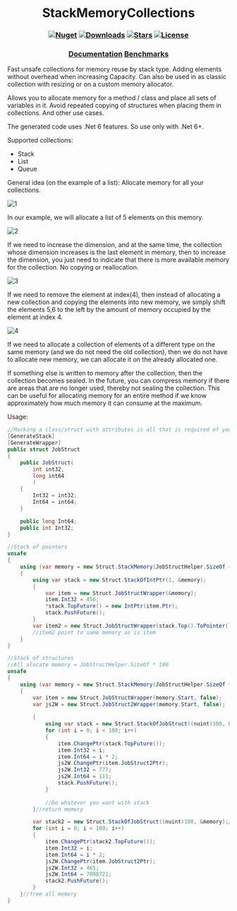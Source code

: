 <h1 align="center">
  <a>StackMemoryCollections</a>
</h1>

<h3 align="center">

  [![Nuget](https://img.shields.io/nuget/v/StackMemoryCollections?logo=StackMemoryCollections)](https://www.nuget.org/packages/StackMemoryCollections/)
  [![Downloads](https://img.shields.io/nuget/dt/StackMemoryCollections.svg)](https://www.nuget.org/packages/StackMemoryCollections/)
  [![Stars](https://img.shields.io/github/stars/SoftStoneDevelop/StackMemoryCollections?color=brightgreen)](https://github.com/SoftStoneDevelop/StackMemoryCollections/stargazers)
  [![License](https://img.shields.io/badge/license-MIT-blue.svg)](LICENSE)

</h3>

<h3 align="center">
  <a href="https://github.com/SoftStoneDevelop/StackMemoryCollections/blob/main/Documentation/Readme.md">Documentation</a>
  <a href="https://github.com/SoftStoneDevelop/StackMemoryCollections/blob/main/Benchmarks.md">Benchmarks</a>
</h3>

Fast unsafe collections for memory reuse by stack type. Adding elements without overhead when increasing Capacity. Can also be used in as classic collection with resizing or on a custom memory allocator.

Allows you to allocate memory for a method / class and place all sets of variables in it.
Avoid repeated copying of structures when placing them in collections.
And other use cases.

The generated code uses .Net 6 features. So use only with .Net 6+.

Supported collections:
- Stack
- List
- Queue

General idea (on the example of a list):
Allocate memory for all your collections.

![1](https://user-images.githubusercontent.com/43916814/188752538-cff787a0-2c92-4d86-8439-6c9efec3eb57.png)

In our example, we will allocate a list of 5 elements on this memory.

![2](https://user-images.githubusercontent.com/43916814/188752689-bbc509e0-05be-4ea2-847f-5ba04ca5b066.png)

If we need to increase the dimension, and at the same time, the collection whose dimension increases is the last element in memory, then to increase the dimension, you just need to indicate that there is more available memory for the collection. No copying or reallocation.

![3](https://user-images.githubusercontent.com/43916814/188752910-11f87ccc-2384-4a9a-909c-91d85c2e67fa.png)

If we need to remove the element at index(4), then instead of allocating a new collection and copying the elements into new memory, we simply shift the elements 5,6 to the left by the amount of memory occupied by the element at index 4.

![4](https://user-images.githubusercontent.com/43916814/188753093-b6ff1a46-c05c-4b53-92ed-c88acfc30f37.png)

If we need to allocate a collection of elements of a different type on the same memory (and we do not need the old collection), then we do not have to allocate new memory, we can allocate it on the already allocated one.

If something else is written to memory after the collection, then the collection becomes sealed.
In the future, you can compress memory if there are areas that are no longer used, thereby not sealing the collection.
This can be useful for allocating memory for an entire method if we know approximately how much memory it can consume at the maximum.

Usage:

```C#
//Marking a class/struct with attributes is all that is required of you.
[GenerateStack]
[GenerateWrapper]
public struct JobStruct
{
    public JobStruct(
        int int32,
        long int64
        )
    {
        Int32 = int32;
        Int64 = int64;
    }

    public long Int64;
    public int Int32;
}

```

```C#
//Stack of pointers
unsafe
{
    using (var memory = new Struct.StackMemory(JobStructHelper.SizeOf + (nuint)sizeof(IntPtr)))
    {
        using var stack = new Struct.StackOfIntPtr(1, &memory);
        {
            var item = new Struct.JobStructWrapper(&memory);
            item.Int32 = 456;
            *stack.TopFuture() = new IntPtr(item.Ptr);
            stack.PushFuture();
        }
        var item2 = new Struct.JobStructWrapper(stack.Top().ToPointer());
        //item2 point to same memory as is item
    }
}
```

```C#
//Stack of structures
//All alocate memory = JobStructHelper.SizeOf * 100
unsafe
{
    using (var memory = new Struct.StackMemory(JobStructHelper.SizeOf * (nuint)100))//allocate memory
    {
        var item = new Struct.JobStructWrapper(memory.Start, false);
        var js2W = new Struct.JobStruct2Wrapper(memory.Start, false);
        
        {
            using var stack = new Struct.StackOfJobStruct((nuint)100, &memory);//get memory
            for (int i = 0; i < 100; i++)
            {
                item.ChangePtr(stack.TopFuture());
                item.Int32 = i;
                item.Int64 = i * 2;
                js2W.ChangePtr(item.JobStruct2Ptr);
                js2W.Int32 = 777;
                js2W.Int64 = 111;
                stack.PushFuture();
            }
        
            //Do whatever you want with stack
        }//return memory

        var stack2 = new Struct.StackOfJobStruct((nuint)100, &memory);//get memory
        for (int i = 0; i < 100; i++)
        {
            item.ChangePtr(stack2.TopFuture());
            item.Int32 = i;
            item.Int64 = i * 2;
            js2W.ChangePtr(item.JobStruct2Ptr);
            js2W.Int32 = 465;
            js2W.Int64 = 7898721;
            stack2.PushFuture();
        }
    }//free all memory
}

```

